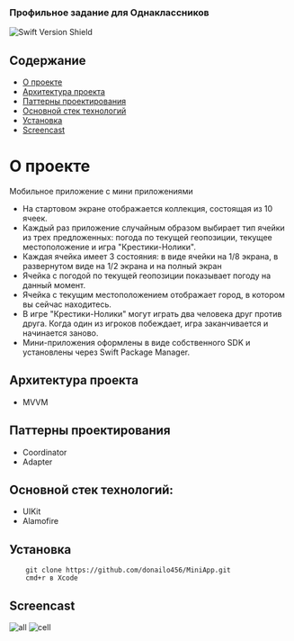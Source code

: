 ### Профильное задание для Однаклассников
![Swift Version Shield](https://img.shields.io/badge/Swift%205.0-FA7343?style=flat&logo=swift&logoColor=white)

## Содержание <!-- omit in toc -->

- [О проекте](#о-проекте)
- [Архитектура проекта](#архитектура-проекта)
- [Паттерны проектирования](#паттерны-проектирования)
- [Основной стек технологий](#основной-стек-технологий)
- [Установка](#установка)
- [Screencast](#screencast)

# О проекте
Мобильное приложение c мини приложениями

- На стартовом экране отображается коллекция, состоящая из 10 ячеек.
- Каждый раз приложение случайным образом выбирает тип ячейки из трех предложенных: погода по текущей геопозиции, текущее местоположение и игра "Крестики-Нолики".
- Каждая ячейка имеет 3 состояния: в виде ячейки на 1/8 экрана, в развернутом виде на 1/2 экрана и на полный экран
- Ячейка с погодой по текущей геопозиции показывает погоду на данный момент.
- Ячейка с текущим местоположением отображает город, в котором вы сейчас находитесь.
- В игре "Крестики-Нолики" могут играть два человека друг против друга. Когда один из игроков побеждает, игра заканчивается и начинается заново.
- Мини-приложения оформлены в виде собственного SDK и установлены через Swift Package Manager.

## Архитектура проекта
- MVVM

## Паттерны проектирования 

- Coordinator
- Adapter

## Основной стек технологий:

- UIKit
- Alamofire

## Установка

```
    git clone https://github.com/donailo456/MiniApp.git
    cmd+r в Xcode 
```

## Screencast
![all](https://s1.gifyu.com/images/S1QCB.gif)  ![cell](https://s11.gifyu.com/images/S1QFL.gif)
